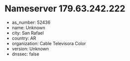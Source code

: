 # Nameserver 179.63.242.222

* as_number: 52436
* name: Unknown
* city: San Rafael
* country: AR
* organization: Cable Televisora Color
* version: Unknown
* dnssec: false
